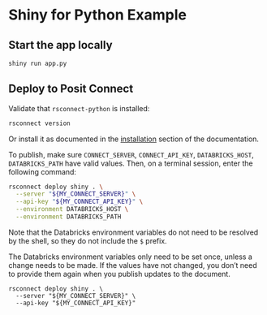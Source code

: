 # Shiny for Python Example

## Start the app locally

```bash
shiny run app.py
```

## Deploy to Posit Connect

Validate that `rsconnect-python` is installed:

```bash
rsconnect version
```

Or install it as documented in the [installation](https://docs.posit.co/rsconnect-python/#installation) section of the documentation.

To publish, make sure `CONNECT_SERVER`, `CONNECT_API_KEY`, `DATABRICKS_HOST`, `DATABRICKS_PATH` have valid values. Then, on a terminal session, enter the following command:

```bash
rsconnect deploy shiny . \
  --server "${MY_CONNECT_SERVER}" \
  --api-key "${MY_CONNECT_API_KEY}" \
  --environment DATABRICKS_HOST \
  --environment DATABRICKS_PATH
```

Note that the Databricks environment variables do not need to be resolved by the shell, so they do not include the `$` prefix.

The Databricks environment variables only need to be set once, unless a change needs to be made. If the values have not changed, you don’t need to provide them again when you publish updates to the document.

```
rsconnect deploy shiny . \
  --server "${MY_CONNECT_SERVER}" \
  --api-key "${MY_CONNECT_API_KEY}"
```
